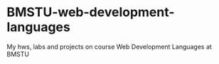 # BMSTU-web-development-languages
My hws, labs and projects on course Web Development Languages at BMSTU
